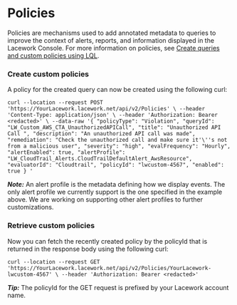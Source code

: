 # Policies

Policies are mechanisms used to add annotated metadata to queries to improve the context of alerts, reports,
and information displayed in the Lacework Console. For more information on policies, see
[Create queries and custom policies using LQL](https://support.lacework.com/hc/en-us/articles/360061720914-Create-Queries-and-Custom-Policies-Using-LQL).

### Create custom policies

A policy for the created query can now be created using the following curl:

`curl --location --request POST 'https://YourLacework.lacework.net/api/v2/Policies' \
--header 'Content-Type: application/json' \
--header 'Authorization: Bearer <redacted>' \
--data-raw '{
"policyType": "Violation",
"queryId": "LW_Custom_AWS_CTA_UnauthorizedAPICall",
"title": "Unauthorized API Call ",
"description": "An unauthorized API call was made",
"remediation": "Check the unauthorized call and make sure it'\''s not from a malicious user",
"severity": "high",
"evalFrequency": "Hourly",
"alertEnabled": true,
"alertProfile": "LW_CloudTrail_Alerts.CloudTrailDefaultAlert_AwsResource",
"evaluatorId": "Cloudtrail",
"policyId": "lwcustom-4567",
"enabled": true
}
'`

***Note:*** An alert profile is the metadata defining how we display events. The only alert profile we currently support is
the one specified in the example above. We are working on supporting other alert profiles to further customizations.

### Retrieve custom policies

Now you can fetch the recently created policy by the policyId that is returned in the response body using the following curl:

`curl --location --request GET 'https://YourLacework.lacework.net/api/v2/Policies/YourLacework-lwcustom-4567' \
--header 'Authorization: Bearer <redacted>'`

***Tip:*** The policyId for the GET request is prefixed by your Lacework account name.
